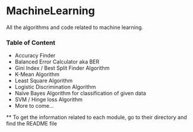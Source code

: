 # MachineLearning
All the algorithms and code related to machine learning.

### Table of Content
* Accuracy Finder
* Balanced Error Calculator aka BER
* Gini Index / Best Split Finder Algorithm
* K-Mean Algorithm
* Least Square Algorithm
* Logistic Discrimination Algorithm
* Naïve Bayes Algorithm for classification of given data
* SVM / Hinge loss Algorithm
* More to come…

** To get the information related to each module, go to their directory and find the README file
